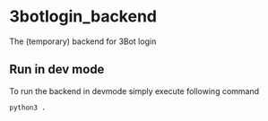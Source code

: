 # 3botlogin_backend
The (temporary) backend for 3Bot login

## Run in dev mode
To run the backend in devmode simply execute following command
```
python3 .
```